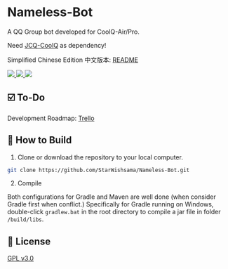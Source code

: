 # Nameless-Bot

A QQ Group bot developed for CoolQ-Air/Pro.

Need [JCQ-CoolQ](https://github.com/Meowya/JCQ-CoolQ) as dependency!

Simplified Chinese Edition 中文版本: [README](https://github.com/StarWishsama/Nameless-Bot/blob/master/README_zhCN.md)
<p align="left">
  <a href="https://travis-ci.org/StarWishsama/Nameless-Bot">
    <img src="https://api.travis-ci.org/StarWishsama/Nameless-Bot.svg?branch=master">
  </a>
  <a href="https://github.com/StarWishsama/Nameless-Bot/blob/master/LICENSE">
    <img src="https://img.shields.io/github/license/StarWishsama/Nameless-Bot.svg?style=popout">
  </a>
  <a href="https://github.com/StarWishsama/Nameless-Bot/issues">
    <img src="https://img.shields.io/github/issues/StarWishsama/Nameless-Bot.svg?style=popout">
  </a> 
</p>

## ☑️ To-Do 
Development Roadmap: [Trello](https://trello.com/b/cTpUj0s4/nameless-bot)

## 💽 How to Build 

1. Clone or download the repository to your local computer.

```bash
git clone https://github.com/StarWishsama/Nameless-Bot.git
```

2. Compile

Both configurations for Gradle and Maven are well done (when consider Gradle first when conflict.) 
Specifically for Gradle running on Windows, double-click `gradlew.bat` in the root directory to compile a jar file in folder `/build/libs`.

## 📜 License 
[GPL v3.0](https://github.com/StarWishsama/Nameless-Bot/blob/master/LICENSE)
